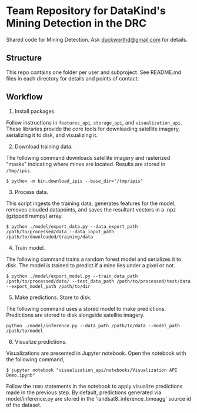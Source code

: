 # Team Repository for DataKind's Mining Detection in the DRC

Shared code for Mining Detection. Ask duckworthd@gmail.com for details.

## Structure

This repo contains one folder per user and subproject. See README.md files in
each directory for details and points of contact.

## Workflow

1. Install packages.

Follow instructions in `features_api`, `storage_api`, and `visualization_api`.
These libraries provide the core tools for downloading satellite imagery,
serializing it to disk, and visualizing it.

2. Download training data.

The following command downloads satellite imagery and rasterized "masks"
indicating where mines are located. Results are stored in `/tmp/ipis`.

```shell
$ python -m bin.download_ipis --base_dir="/tmp/ipis"
```

3. Process data.

This script ingests the training data, generates features for the model,
removes clouded datapoints, and saves the resultant vectors in a .npz (gzipped numpy) array.

```shell
$ python ./model/export_data.py --data_export_path /path/to/processed/data --data_input_path /path/to/downloaded/training/data
```

4. Train model.

The following command trains a random forest model and serializes it to disk. The model is trained to predict if a mine lies under a pixel or not.

```shell
$ python ./model/export_model.py --train_data_path /path/to/processed/data/ --test_data_path /path/to/processed/test/data --export_model_path /path/to/dir
```

5. Make predictions. Store to disk.

The following command uses a stored model to make predictions. Predictions are
stored to disk alongside satellite imagery.

```shell
python ./model/inference.py --data_path /path/to/data --model_path /path/to/model
```

6. Visualize predictions.

Visualizations are presented in Jupyter notebook. Open the notebook with the
following command,

```shell
$ jupyter notebook "visualization_api/notebooks/Visualization API Demo.ipynb"
```

Follow the `TODO` statements in the notebook to apply visualize predictions
made in the previous step. By default, predictions generated via 
 model/inference.py are stored in the 'landsat8_inference_timeagg' source id
 of the dataset.